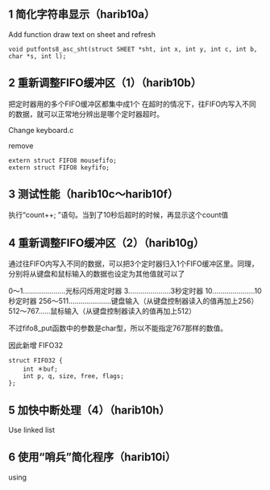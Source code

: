 ## 1 简化字符串显示（harib10a）
Add function draw text on sheet and refresh
```
void putfonts8_asc_sht(struct SHEET *sht, int x, int y, int c, int b, char *s, int l);
```


## 2 重新调整FIFO缓冲区（1）（harib10b）

把定时器用的多个FIFO缓冲区都集中成1个
在超时的情况下，往FIFO内写入不同的数据，就可以正常地分辨出是哪个定时器超时。

Change keyboard.c

remove
``` 
extern struct FIFO8 mousefifo;
extern struct FIFO8 keyfifo;
```


## 3 测试性能（harib10c～harib10f）

执行“count++; ”语句。当到了10秒后超时的时候，再显示这个count值



## 4 重新调整FIFO缓冲区（2）（harib10g）
通过往FIFO内写入不同的数据，可以把3个定时器归入1个FIFO缓冲区里。同理，分别将从键盘和鼠标输入的数据也设定为其他值就可以了

0～1…………………光标闪烁用定时器
3…………………3秒定时器
10…………………10秒定时器
256～511…………………键盘输入（从键盘控制器读入的值再加上256）
512～767……鼠标输入（从键盘控制器读入的值再加上512）

不过fifo8_put函数中的参数是char型，所以不能指定767那样的数值。

因此新增 FIFO32
```
struct FIFO32 {
    int ＊buf;
    int p, q, size, free, flags;
};
```

## 5 加快中断处理（4）（harib10h）

Use linked list

## 6 使用“哨兵”简化程序（harib10i）

using
